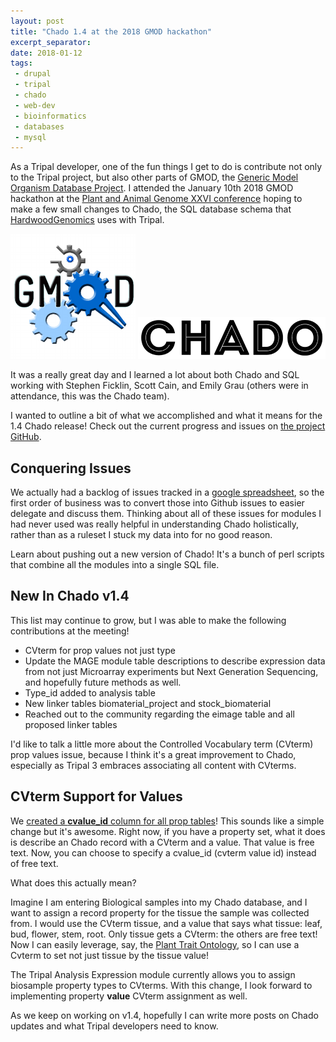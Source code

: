 ```yaml
---
layout: post
title: "Chado 1.4 at the 2018 GMOD hackathon"
excerpt_separator: 
date: 2018-01-12
tags:
 - drupal
 - tripal
 - chado
 - web-dev
 - bioinformatics
 - databases
 - mysql
---
```



As a Tripal developer, one of the fun things I get to do is contribute not only to the Tripal project, but also other parts of GMOD, the [Generic Model Organism Database Project](http://gmod.org/wiki/Main_Page).  I attended the January 10th 2018 GMOD hackathon at the [Plant and Animal Genome XXVI conference](http://www.intlpag.org/2018/program/program-overview) hoping to make a few small changes to Chado, the SQL database schema that [HardwoodGenomics](http://hardwoodgenomics.org/) uses with Tripal.

![GMOD](/img/gmod/GMOD.png)
![CHADO](/img/gmod/chado_logo.png)



It was a really great day and I learned a lot about both Chado and SQL working with Stephen Ficklin, Scott Cain, and Emily Grau (others were in attendance, this was the Chado team).  

I wanted to outline a bit of what we accomplished and what it means for the 1.4 Chado release!  Check out the current progress and issues on [the project GitHub](https://github.com/GMOD/Chado).

## Conquering Issues

We actually had a backlog of issues tracked in a [google spreadsheet](https://docs.google.com/document/d/1t_Jb4XxUPtgGRSKtznsqvjTjmR4vpFHPQROMQ0OZK9A/), so the first order of business was to convert those into Github issues to easier delegate and discuss them.  Thinking about all of these issues for modules I had never used was really helpful in understanding Chado holistically, rather than as a ruleset I stuck my data into for no good reason.


Learn about pushing out a new version of Chado!  It's a bunch of perl scripts that combine all the modules into a single SQL file.

## New In Chado v1.4

This list may continue to grow, but I was able to make the following contributions at the meeting!

* CVterm for prop values not just type
* Update the MAGE module table descriptions to describe expression data from not just Microarray experiments but Next Generation Sequencing, and hopefully future methods as well.
* Type_id added to analysis table
* New linker tables biomaterial_project and stock_biomaterial
* Reached out to the community regarding the eimage table and all proposed linker tables


I'd like to talk a little more about the Controlled Vocabulary term (CVterm) prop values issue, because I think it's a great improvement to Chado, especially as Tripal 3 embraces associating all content with CVterms.

## CVterm Support for Values

We [created a **cvalue_id** column for all prop tables](https://github.com/GMOD/Chado/issues/26)!  This sounds like a simple change but it's awesome.  Right now, if you have a property set, what it does is describe an Chado record with a CVterm and a value.  That value is free text.  Now, you can choose to specify a cvalue_id (cvterm value id) instead of free text.

What does this actually mean?

Imagine I am entering Biological samples into my Chado database, and I want to assign a record property for the tissue the sample was collected from.  I would use the CVterm tissue, and a value that says what tissue: leaf, bud, flower, stem, root.  Only tissue gets a CVterm: the others are free text!  Now I can easily leverage, say, the [Plant Trait Ontology](http://www.obofoundry.org/ontology/to.html), so I can use a Cvterm to set not just tissue by the tissue value!

The Tripal Analysis Expression module currently allows you to assign biosample property types to CVterms.  With this change, I look forward to implementing property **value** CVterm assignment as well.

As we keep on working on v1.4, hopefully I can write more posts on Chado updates and what Tripal developers need to know.
